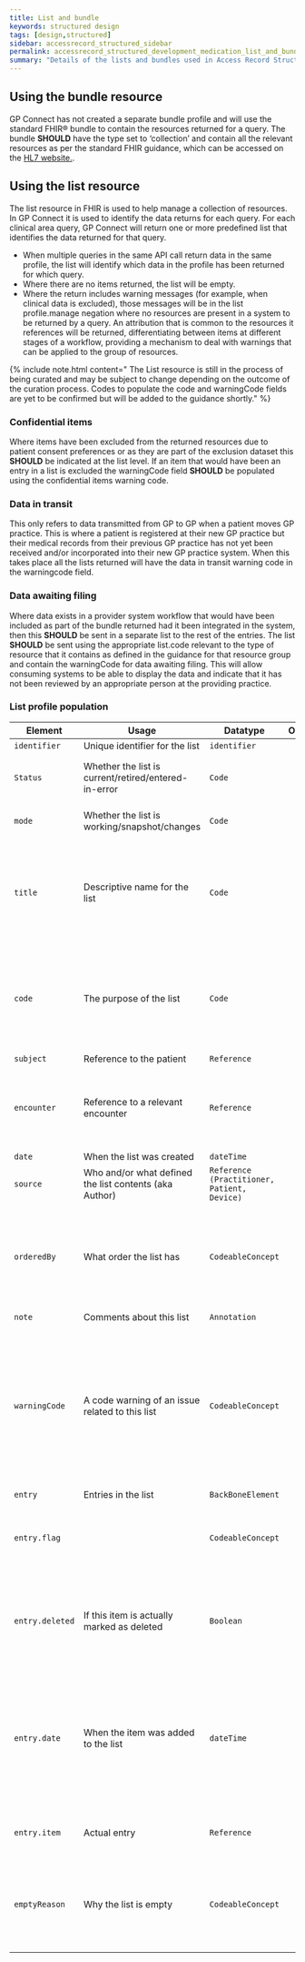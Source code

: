 ```yaml
---
title: List and bundle
keywords: structured design
tags: [design,structured]
sidebar: accessrecord_structured_sidebar
permalink: accessrecord_structured_development_medication_list_and_bundle.html
summary: "Details of the lists and bundles used in Access Record Structured"
---
```

## Using the bundle resource

GP Connect has not created a separate bundle profile and will use the standard FHIR&reg; bundle to contain the resources returned for a query. The bundle **SHOULD** have the type set to ‘collection’ and contain all the relevant resources as per the standard FHIR guidance, which can be accessed on the [HL7 website.](http://hl7.org/fhir/bundle.html).

## Using the list resource

The list resource in FHIR is used to help manage a collection of resources. In GP Connect it is used to identify the data returns for each query. For each clinical area query, GP Connect will return one or more predefined list that identifies the data returned for that query.

- When multiple queries in the same API call return data in the same profile, the list will identify which data in the profile has been returned for which query.
- Where there are no items returned, the list will be empty.
- Where the return includes warning messages (for example, when clinical data is excluded), those messages will be in the list profile.manage negation where no resources are present in a system to be returned by a query. An attribution that is common to the resources it references will be returned, differentiating between items at different stages of a workflow, providing a mechanism to deal with warnings that can be applied to the group of resources.

{% include note.html content=" The List resource is still in the process of being curated and may be subject to change depending on the outcome of the curation process. Codes to populate the code and warningCode fields are yet to be confirmed but will be added to the guidance shortly." %}

### Confidential items

Where items have been excluded from the returned resources due to patient consent preferences or as they are part of the exclusion dataset this **SHOULD** be indicated at the list level. If an item that would have been an entry in a list is excluded the warningCode field **SHOULD** be populated using the confidential items warning code.

### Data in transit

This only refers to data transmitted from GP to GP when a patient moves GP practice. This is where a patient is registered at their new GP practice but their medical records from their previous GP practice has not yet been received and/or incorporated into their new GP practice system. When this takes place all the lists returned will have the data in transit warning code in the warningcode field.

### Data awaiting filing

Where data exists in a provider system workflow that would have been included as part of the bundle returned had it been integrated in the system, then this **SHOULD** be sent in a separate list to the rest of the entries. The list **SHOULD** be sent using the appropriate list.code relevant to the type of resource that it contains as defined in the guidance for that resource group and contain the warningCode for data awaiting filing.
This will allow consuming systems to be able to display the data and indicate that it has not been reviewed by an appropriate person at the providing practice.

### List profile population

| Element  | Usage | Datatype | Optionality | Guidance 
|----------|-------|----------|:-----------:|---------------------------------
|`identifier`|Unique identifier for the list|`identifier`|O||
|`Status`|Whether the list is current/retired/entered-in-error|`Code`|M|'current' for all lists to be used in GP Connect.|
|`mode`|Whether the list is working/snapshot/changes|`Code`|M|Fixed value of 'snapshot' for GP Connect.|
|`title`|Descriptive name for the list|`Code`|O|To use PRSB SNOMED CT ref set of codes and corresponding human readable description in string.
|`code`|The purpose of the list|`Code`|M|The relevant code is specified in the guidance for each of the profiles. (list of codes to be confirmed) 
|`subject`|Reference to the patient|`Reference`|M|
|`encounter`|Reference to a relevant encounter|`Reference`|O|DO NOT USE - items in lists in GP Connect may be relevant to multiple encounters.
|`date`|When the list was created|`dateTime`|O|
|`source`|Who and/or what defined the list contents (aka Author) |`Reference (Practitioner, Patient, Device)`|O|
|`orderedBy`|What order the list has|`CodeableConcept`|O|As the data where lists are being used in GP Connect is structured it is simple for the consumer to put it in an order.
|`note`|Comments about this list|`Annotation`|R|
|`warningCode`|A code warning of an issue related to this list|`CodeableConcept`|R|This extension is used to capture warnings that the list may be incomplete as data has been excluded due to confidentiality or may be missing due to data being in transit.
|`entry`|Entries in the list|`BackBoneElement`|R|
|`entry.flag`||`CodeableConcept`|O|DO NOT USE - no use defined in the current version of GP Connect.
|`entry.deleted`|If this item is actually marked as deleted|`Boolean`|O|DO NOT USE - deleted items **SHOULD NOT** be returned by providers as part of GP Connect.
|`entry.date`|When the item was added to the list|`dateTime`|O|As GP Connect represents a snapshot at the time the request was made by the consuming system this is not required to be populated.
|`entry.item`|Actual entry|`Reference`|R|Reference to the item that is part of the list.
|`emptyReason`|Why the list is empty|`CodeableConcept`|R|A null flavour of noContent **SHOULD** be used if a query returns no results to enter into a list.
